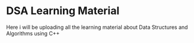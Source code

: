 # DSA Learning Material
 Here i will be uploading all the learning material about Data Structures and Algorithms using C++